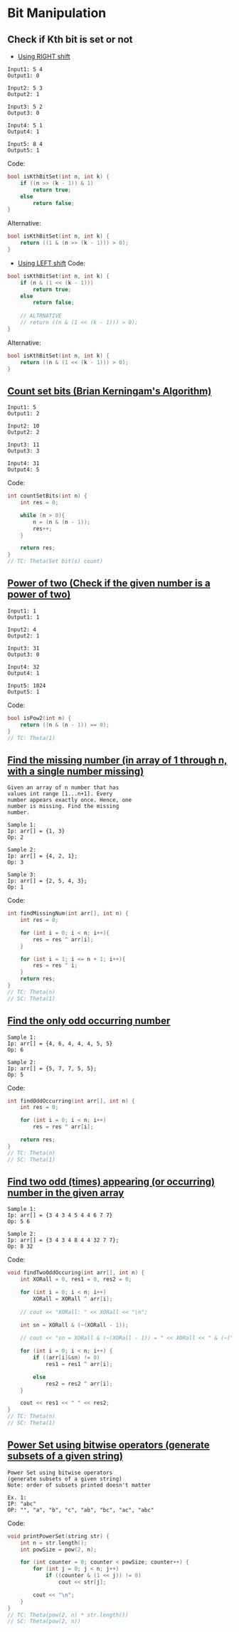 # Bit Manipulation

## Check if Kth bit is set or not
- [Using RIGHT shift](/Bit%20Magic/Check%20if%20Kth%20bit%20is%20set%20or%20not%20(using%20RIGHT%20shift).cpp)

```
Input1: 5 4
Output1: 0

Input2: 5 3
Output2: 1

Input3: 5 2
Output3: 0

Input4: 5 1
Output4: 1

Input5: 8 4
Output5: 1
```
Code:
```cpp
bool isKthBitSet(int n, int k) {
	if ((n >> (k - 1)) & 1)
		return true;
	else
		return false;
}
```
Alternative:
```cpp
bool isKthBitSet(int n, int k) {
	return ((1 & (n >> (k - 1))) > 0);
}
```

- [Using LEFT shift](/Bit%20Magic/Check%20if%20Kth%20bit%20is%20set%20or%20not%20(using%20LEFT%20shift).cpp)
Code:
```cpp
bool isKthBitSet(int n, int k) {
	if (n & (1 << (k - 1)))
		return true;
	else
		return false;
	
	// ALTRNATIVE
	// return ((n & (1 << (k - 1))) > 0);
}
```
Alternative:
```cpp
bool isKthBitSet(int n, int k) {
	return ((n & (1 << (k - 1))) > 0);
}
```

## [Count set bits (Brian Kerningam's Algorithm)](/Bit%20Magic/Count%20set%20bits%20(Brian%20Kerningam's%20Algorithm).cpp)
```
Input1: 5
Output1: 2

Input2: 10
Output2: 2

Input3: 11
Output3: 3

Input4: 31
Output4: 5
```
Code:
```cpp
int countSetBits(int n) {
	int res = 0;

	while (n > 0){
		n = (n & (n - 1));
		res++;
	}

	return res;
}
// TC: Theta(Set bit(s) count)
```

## [Power of two (Check if the given number is a power of two)](/Bit%20Magic/Power%20of%20two%20(Check%20if%20the%20given%20number%20is%20a%20power%20of%20two).cpp)
```
Input1: 1
Output1: 1

Input2: 4
Output2: 1

Input3: 31
Output3: 0

Input4: 32
Output4: 1

Input5: 1024
Output5: 1
```
Code:
```cpp
bool isPow2(int n) {
	return ((n & (n - 1)) == 0);
}
// TC: Theta(1)
```

## [Find the missing number (in array of 1 through n, with a single number missing)](/Bit%20Magic/Find%20the%20missing%20number%20(in%20array%20of%201%20through%20n%2C%20with%20a%20single%20number%20missing).cpp)
```
Given an array of n number that has
values int range [1...n+1]. Every
number appears exactly once. Hence, one
number is missing. Find the missing
number.

Sample 1:
Ip: arr[] = {1, 3}
Op: 2

Sample 2:
Ip: arr[] = {4, 2, 1};
Op: 3

Sample 3:
Ip: arr[] = {2, 5, 4, 3};
Op: 1
```
Code:
```cpp
int findMissingNum(int arr[], int n) {
	int res = 0;

	for (int i = 0; i < n; i++){
		res = res ^ arr[i];
	}

	for (int i = 1; i <= n + 1; i++){
		res = res ^ i;
	}
	return res;
}
// TC: Theta(n)
// SC: Theta(1)
```

## [Find the only odd occurring number](/Bit%20Magic/Find%20the%20only%20odd%20occurring%20number.cpp)
```
Sample 1:
Ip: arr[] = {4, 6, 4, 4, 4, 5, 5}
Op: 6

Sample 2:
Ip: arr[] = {5, 7, 7, 5, 5};
Op: 5
```
Code:
```cpp
int findOddOccurring(int arr[], int n) {
	int res = 0;

	for (int i = 0; i < n; i++)
		res = res ^ arr[i];

	return res;
}
// TC: Theta(n)
// SC: Theta(1)
```

## [Find two odd (times) appearing (or occurring) number in the given array](/Bit%20Magic/Find%20two%20odd%20(times)%20appearing%20(or%20occurring)%20number%20in%20the%20given%20array.cpp)
```
Sample 1:
Ip: arr[] = {3 4 3 4 5 4 4 6 7 7}
Op: 5 6

Sample 2:
Ip: arr[] = {3 4 3 4 8 4 4 32 7 7};
Op: 8 32
```
Code:
```cpp
void findTwoOddOccuring(int arr[], int n) {
	int XORall = 0, res1 = 0, res2 = 0;

	for (int i = 0; i < n; i++)
		XORall = XORall ^ arr[i];
	
	// cout << "XORall: " << XORall << "\n";

	int sn = XORall & (~(XORall - 1));
	
	// cout << "sn = XORall & (~(XORall - 1)) = " << XORall << " & (~(" << (XORall - 1) << ")) = " << XORall << " & " << (~(XORall - 1)) << " = " << sn << "\n";

	for (int i = 0; i < n; i++) {
		if ((arr[i]&sn) != 0)
			res1 = res1 ^ arr[i];

		else
			res2 = res2 ^ arr[i];
	}

	cout << res1 << " " << res2;
}
// TC: Theta(n)
// SC: Theta(1)
```

## [Power Set using bitwise operators (generate subsets of a given string)](/Bit%20Magic/Power%20Set%20using%20bitwise%20operators%20(generate%20subsets%20of%20a%20given%20string).cpp)
```
Power Set using bitwise operators
(generate subsets of a given string)
Note: order of subsets printed doesn't matter

Ex. 1:
IP: "abc"
OP: "", "a", "b", "c", "ab", "bc", "ac", "abc"
```
Code:
```cpp
void printPowerSet(string str) {
	int n = str.length();
	int powSize = pow(2, n);

	for (int counter = 0; counter < powSize; counter++) {
		for (int j = 0; j < n; j++)
			if ((counter & (1 << j)) != 0)
				cout << str[j];

		cout << "\n";
	}
}
// TC: Theta(pow(2, n) * str.length())
// SC: Theta(pow(2, n))
```